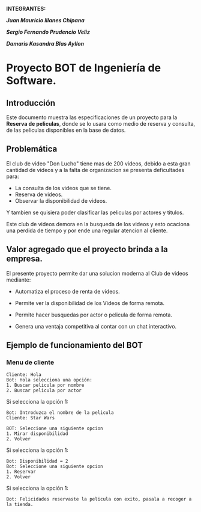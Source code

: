 **INTEGRANTES:**

**_Juan Mauricio Illanes Chipana_**

**_Sergio Fernando Prudencio Veliz_**

**_Damaris Kasandra Blas Ayllon_**
# Proyecto BOT de Ingeniería de Software.

## Introducción

Este documento muestra las especificaciones de un proyecto para la **Reserva de peliculas**, donde se lo usara como medio de reserva y consulta, de las peliculas disponibles en la base de datos.

## Problemática
El club de video "Don Lucho" tiene mas de 200 videos, debido a esta gran cantidad de videos y a la falta de organizacion se presenta deficultades para:
* La consulta de los videos que se tiene.
* Reserva de videos.
* Observar la disponibilidad de videos.

Y tambien se quisiera poder clasificar las peliculas por actores y titulos.

Este club de videos demora en la busqueda de los videos y esto ocaciona una perdida de tiempo y por ende una regular atencion al cliente.

## Valor agregado que el proyecto brinda a la empresa.
El presente proyecto permite dar una solucion moderna al Club de videos mediante:

* Automatiza el proceso de renta de videos.

* Permite ver la disponibilidad de los Videos de forma remota.

* Permite hacer busquedas por actor o pelicula de forma remota.

* Genera una ventaja competitiva al contar con un chat interactivo.


## Ejemplo de funcionamiento del BOT

### Menu de cliente

```
Cliente: Hola
Bot: Hola selecciona una opción:
1. Buscar pelicula por nombre
2. Buscar pelicula por actor

```

Si selecciona la opción 1:

```
Bot: Introduzca el nombre de la pelicula
Cliente: Star Wars

BOT: Seleccione una siguiente opcion
1. Mirar disponibilidad
2. Volver
```
Si selecciona la opción 1:
```
Bot: Disponibilidad = 2
Bot: Seleccione una siguiente opcion
1. Reservar
2. Volver

```
Si selecciona la opción 1:
```
Bot: Felicidades reservaste la pelicula con exito, pasala a recoger a la tienda.

```
